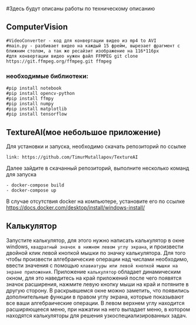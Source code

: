 #Здесь будут описаны работы по техническому описанию


## ComputerVision
```
#VideoConverter - код для конвертации видео из mp4 to AVI
#main.py - разбивает видео на каждый 15 фрейм, вырезает фрагмент с ближним столом, а так же ресайзит изображение на 116*116px
#для конвертации видео нужен файл FFMPEG git clone https://git.ffmpeg.org/ffmpeg.git ffmpeg
```
### необходимые библиотеки:
```
#pip install notebook
#pip install opencv-python
#pip install ffmpy
#pip install numpy
#pip install matplotlib
#pip install tensorflow
```

## TextureAI(мое небольшое приложение)
Для установки и запуска, необходимо скачать репозиторий по ссылке
```
link: https://github.com/TimurMutallapov/TextureAI
```
Далее зайдите в скачанный репозиторий, выполните несколько команд для запуска

```
- docker-compose build
- docker-compose up
```
В случае отсутствия docker на компьютере, установите его по ссылке https://docs.docker.com/desktop/install/windows-install/

## Калькулятор
Запустите калькулятор, для этого нужно написать калькулятор в окне windows, `квадратный значок в нижнем левом углу экрана`, и произвести двойной клик левой кнопкой мышки по значку калькулятора. Для того чтобы произвести алгебраические операции над числами необходимо, ввести значения с помощью `клавиатуры или левой кнопкой мышки на экране приложения`. Приложение `калькулятор` обладает динамическим окном, для это наведитесь на край приложений после чего появятся значок расширения, нажмите левую кнопку мыши на край и потяните в другую сторону. В раскрывшемся окне можно заметить,  что появились дополнительные функции в правом углу экрана, которые показывают все ваши алгебраические операции. В левом верхнем углу находится расширяющееся меню,  при нажатии на него выпадает меню, в котором находятся калькуляторы для решения узкоспециализированных задач.






